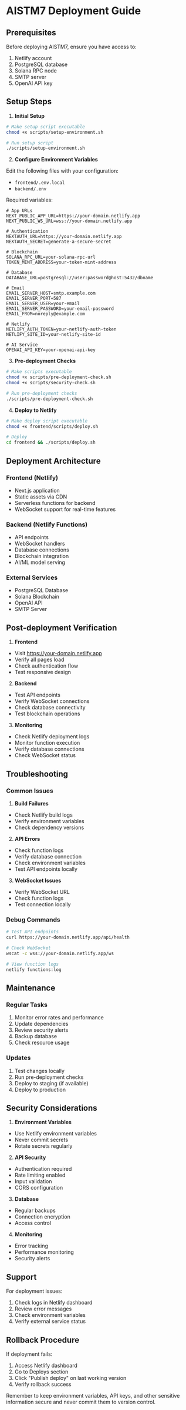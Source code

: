 # AISTM7 Deployment Guide

## Prerequisites

Before deploying AISTM7, ensure you have access to:
1. Netlify account
2. PostgreSQL database
3. Solana RPC node
4. SMTP server
5. OpenAI API key

## Setup Steps

1. **Initial Setup**
```bash
# Make setup script executable
chmod +x scripts/setup-environment.sh

# Run setup script
./scripts/setup-environment.sh
```

2. **Configure Environment Variables**

Edit the following files with your configuration:
- `frontend/.env.local`
- `backend/.env`

Required variables:
```env
# App URLs
NEXT_PUBLIC_APP_URL=https://your-domain.netlify.app
NEXT_PUBLIC_WS_URL=wss://your-domain.netlify.app

# Authentication
NEXTAUTH_URL=https://your-domain.netlify.app
NEXTAUTH_SECRET=generate-a-secure-secret

# Blockchain
SOLANA_RPC_URL=your-solana-rpc-url
TOKEN_MINT_ADDRESS=your-token-mint-address

# Database
DATABASE_URL=postgresql://user:password@host:5432/dbname

# Email
EMAIL_SERVER_HOST=smtp.example.com
EMAIL_SERVER_PORT=587
EMAIL_SERVER_USER=your-email
EMAIL_SERVER_PASSWORD=your-email-password
EMAIL_FROM=noreply@example.com

# Netlify
NETLIFY_AUTH_TOKEN=your-netlify-auth-token
NETLIFY_SITE_ID=your-netlify-site-id

# AI Service
OPENAI_API_KEY=your-openai-api-key
```

3. **Pre-deployment Checks**
```bash
# Make scripts executable
chmod +x scripts/pre-deployment-check.sh
chmod +x scripts/security-check.sh

# Run pre-deployment checks
./scripts/pre-deployment-check.sh
```

4. **Deploy to Netlify**
```bash
# Make deploy script executable
chmod +x frontend/scripts/deploy.sh

# Deploy
cd frontend && ./scripts/deploy.sh
```

## Deployment Architecture

### Frontend (Netlify)
- Next.js application
- Static assets via CDN
- Serverless functions for backend
- WebSocket support for real-time features

### Backend (Netlify Functions)
- API endpoints
- WebSocket handlers
- Database connections
- Blockchain integration
- AI/ML model serving

### External Services
- PostgreSQL Database
- Solana Blockchain
- OpenAI API
- SMTP Server

## Post-deployment Verification

1. **Frontend**
- Visit https://your-domain.netlify.app
- Verify all pages load
- Check authentication flow
- Test responsive design

2. **Backend**
- Test API endpoints
- Verify WebSocket connections
- Check database connectivity
- Test blockchain operations

3. **Monitoring**
- Check Netlify deployment logs
- Monitor function execution
- Verify database connections
- Check WebSocket status

## Troubleshooting

### Common Issues

1. **Build Failures**
- Check Netlify build logs
- Verify environment variables
- Check dependency versions

2. **API Errors**
- Check function logs
- Verify database connection
- Check environment variables
- Test API endpoints locally

3. **WebSocket Issues**
- Verify WebSocket URL
- Check function logs
- Test connection locally

### Debug Commands

```bash
# Test API endpoints
curl https://your-domain.netlify.app/api/health

# Check WebSocket
wscat -c wss://your-domain.netlify.app/ws

# View function logs
netlify functions:log
```

## Maintenance

### Regular Tasks
1. Monitor error rates and performance
2. Update dependencies
3. Review security alerts
4. Backup database
5. Check resource usage

### Updates
1. Test changes locally
2. Run pre-deployment checks
3. Deploy to staging (if available)
4. Deploy to production

## Security Considerations

1. **Environment Variables**
- Use Netlify environment variables
- Never commit secrets
- Rotate secrets regularly

2. **API Security**
- Authentication required
- Rate limiting enabled
- Input validation
- CORS configuration

3. **Database**
- Regular backups
- Connection encryption
- Access control

4. **Monitoring**
- Error tracking
- Performance monitoring
- Security alerts

## Support

For deployment issues:
1. Check logs in Netlify dashboard
2. Review error messages
3. Check environment variables
4. Verify external service status

## Rollback Procedure

If deployment fails:
1. Access Netlify dashboard
2. Go to Deploys section
3. Click "Publish deploy" on last working version
4. Verify rollback success

Remember to keep environment variables, API keys, and other sensitive information secure and never commit them to version control.
